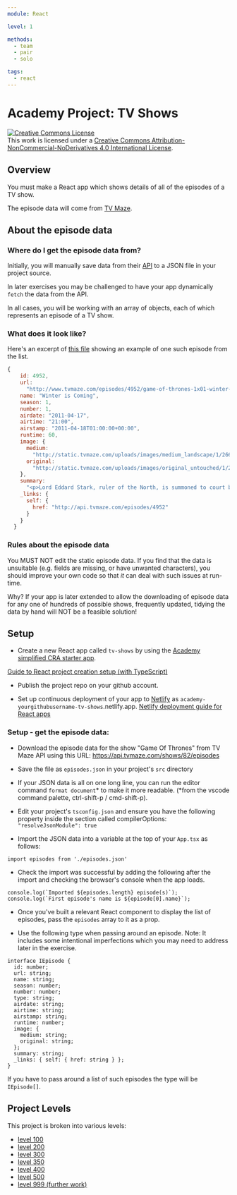 ```yaml
---
module: React

level: 1

methods:
  - team
  - pair
  - solo

tags:
  - react
---
```


# Academy Project: TV Shows

<a rel="license" href="http://creativecommons.org/licenses/by-nc-nd/4.0/"><img alt="Creative Commons License" style="border-width:0" src="https://i.creativecommons.org/l/by-nc-nd/4.0/88x31.png" /></a><br />This work is licensed under a <a rel="license" href="http://creativecommons.org/licenses/by-nc-nd/4.0/">Creative Commons Attribution-NonCommercial-NoDerivatives 4.0 International License</a>.

## Overview

You must make a React app which shows details of all of the episodes of a TV show.

The episode data will come from [TV Maze](http://www.tvmaze.com/).

## About the episode data

### Where do I get the episode data from?

Initially, you will manually save data from their [API](http://www.tvmaze.com/api) to a JSON file in your project source.

In later exercises you may be challenged to have your app dynamically `fetch` the data from the API.

In all cases, you will be working with an array of objects, each of which represents an episode of a TV show.

### What does it look like?

Here's an excerpt of [this file](https://api.tvmaze.com/shows/82/episodes) showing an example of one such episode from the list.

```js
{
    id: 4952,
    url:
      "http://www.tvmaze.com/episodes/4952/game-of-thrones-1x01-winter-is-coming",
    name: "Winter is Coming",
    season: 1,
    number: 1,
    airdate: "2011-04-17",
    airtime: "21:00",
    airstamp: "2011-04-18T01:00:00+00:00",
    runtime: 60,
    image: {
      medium:
        "http://static.tvmaze.com/uploads/images/medium_landscape/1/2668.jpg",
      original:
        "http://static.tvmaze.com/uploads/images/original_untouched/1/2668.jpg"
    },
    summary:
      "<p>Lord Eddard Stark, ruler of the North, is summoned to court by his old friend, King Robert Baratheon, to serve as the King's Hand. Eddard reluctantly agrees after learning of a possible threat to the King's life. Eddard's bastard son Jon Snow must make a painful decision about his own future, while in the distant east Viserys Targaryen plots to reclaim his father's throne, usurped by Robert, by selling his sister in marriage.</p>",
    _links: {
      self: {
        href: "http://api.tvmaze.com/episodes/4952"
      }
    }
  }
```

### Rules about the episode data

You MUST NOT edit the static episode data. If you find that the data is unsuitable (e.g. fields are missing, or have unwanted characters), you should improve your own code so that _it_ can deal with such issues at run-time.

Why? If your app is later extended to allow the downloading of episode data for any one of hundreds of possible shows, frequently updated, tidying the data by hand will NOT be a feasible solution!

## Setup

- Create a new React app called `tv-shows` by using the [Academy simplified CRA starter app](https://github.com/WeAreAcademy/academy-react-starter).   

[Guide to React project creation setup (with TypeScript)](https://www.notion.so/weareacademy/How-to-create-a-React-app-with-TypeScript-76643f84db564a69a04db9a0b6a2f2e7)

- Publish the project repo on your github account.

- Set up continuous deployment of your app to [Netlify](https://netlify.app/) as `academy-yourgithubusername-tv-shows`.netlify.app.  [Netlify deployment guide for React apps](https://www.notion.so/weareacademy/How-to-deploy-a-React-app-to-free-Netlify-hosting-9e6ebd4dcb814cb483c34eb0f05ea96e)

### Setup - get the episode data:

- Download the episode data for the show "Game Of Thrones" from TV Maze API using this URL:
  https://api.tvmaze.com/shows/82/episodes

- Save the file as `episodes.json` in your project's `src` directory

- If your JSON data is all on one long line, you can run the editor command `format document`* to make it more readable. (*from the vscode command palette, ctrl-shift-p / cmd-shift-p).

- Edit your project's `tsconfig.json` and ensure you have the following property inside the section called compilerOptions: `"resolveJsonModule": true`

- Import the JSON data into a variable at the top of your `App.tsx` as follows:

```import episodes from './episodes.json'```

- Check the import was successful by adding the following after the import and checking the browser's console when the app loads.

```
console.log(`Imported ${episodes.length} episode(s)`);
console.log(`First episode's name is ${episode[0].name}`);
```

- Once you've built a relevant React component to display the list of episodes, pass the `episodes` array to it as a prop.

- Use the following type when passing around an episode.  Note: It includes some intentional imperfections which you may need to address later in the exercise.

```
interface IEpisode {
  id: number;
  url: string;
  name: string;
  season: number;
  number: number;
  type: string;
  airdate: string;
  airtime: string;
  airstamp: string;
  runtime: number;
  image: {
    medium: string;
    original: string;
  };
  summary: string;
  _links: { self: { href: string } };
}
```

If you have to pass around a list of such episodes the type will be `IEpisode[]`.

## Project Levels

This project is broken into various levels:

- [level 100](./level-100.md)
- [level 200](./level-200.md)
- [level 300](./level-300.md)
- [level 350](./level-350.md)
- [level 400](./level-400.md)
- [level 500](./level-500.md)
- [level 999 (further work)](./level-999.md)
